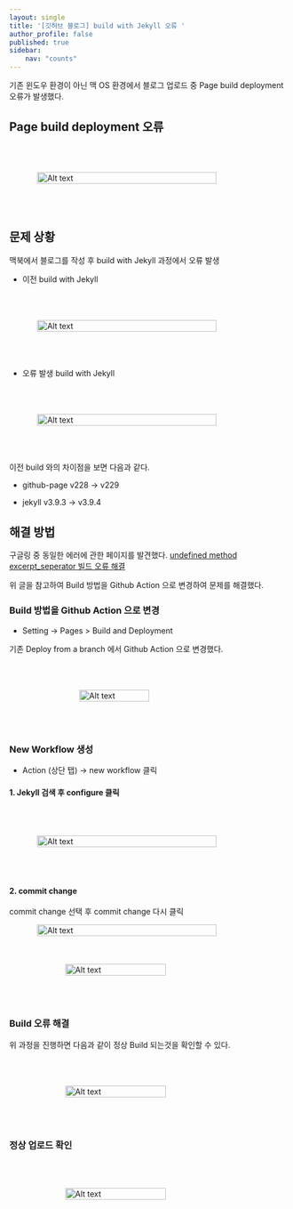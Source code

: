```yaml
---
layout: single
title: '[깃허브 블로그] build with Jekyll 오류 '
author_profile: false
published: true
sidebar:
    nav: "counts"
---
```


기존 윈도우 환경이 아닌 맥 OS 환경에서 블로그 업로드 중  Page build deployment 오류가 발생했다. 


##  Page build deployment 오류 

<div style="display: flex; justify-content: center;">
  <img src="{{site.url}}\images\2023-11-20-github-blog-error\build-error.png" alt="Alt text" style="width: 80%; margin: 50px;">
</div>


## 문제 상황 
맥북에서 블로그를 작성 후 build with Jekyll 과정에서 오류 발생 

- 이전 build with Jekyll
<div style="display: flex; justify-content: center;">
  <img src="{{site.url}}\images\2023-11-20-github-blog-error\v228.png" alt="Alt text" style="width: 80%; margin: 50px;">
</div>


- 오류 발생 build with Jekyll
<div style="display: flex; justify-content: center;">
  <img src="{{site.url}}\images\2023-11-20-github-blog-error\v229.png" alt="Alt text" style="width: 80%; margin: 50px;">
</div>

이전 build 와의 차이점을 보면 다음과 같다. 

- github-page v228 -> v229

- jekyll v3.9.3 -> v3.9.4 

## 해결 방법 
구글링 중 동일한 에러에 관한 페이지를 발견했다. 
<a href = 'https://peterica.tistory.com/551'> undefined method excerpt_seperator 빌드 오류 해결 </a>

위 글을 참고하여 Build 방법을 Github Action 으로 변경하여 문제를 해결했다. 


### Build 방법을 Github Action 으로 변경

- Setting -> Pages > Build and Deployment 
  
기존 Deploy from a branch 에서  Github Action 으로 변경했다. 

<div style="display: flex; justify-content: center;">
  <img src="{{site.url}}\images\2023-11-20-github-blog-error\github_action.png" alt="Alt text" style="width: 50%; margin: 50px;">
</div>

### New Workflow 생성 

- Action (상단 탭) -> new workflow 클릭 

#### 1. Jekyll 검색 후 configure 클릭 

<div style="display: flex; justify-content: center;">
  <img src="{{site.url}}\images\2023-11-20-github-blog-error\workflow.png" alt="Alt text" style="width: 80%; margin: 50px;">
</div>

#### 2. commit change 
commit change 선택 후 commit change 다시 클릭 

<div style="display: flex; justify-content: center;">
  <img src="{{site.url}}\images\2023-11-20-github-blog-error\commit_change.png" alt="Alt text" style="width: 80%;">
</div>
<div style="display: flex; justify-content: center;">
  <img src="{{site.url}}\images\2023-11-20-github-blog-error\commit_change2.png" alt="Alt text" style="width: 60%; margin: 50px;">
</div>

### Build 오류 해결 
위 과정을 진행하면 다음과 같이 정상 Build 되는것을 확인할 수 있다. 
<div style="display: flex; justify-content: center;">
  <img src="{{site.url}}\images\2023-11-20-github-blog-error\build_fin.png" alt="Alt text" style="width: 60%; margin: 50px;">
</div>

### 정상 업로드 확인
<div style="display: flex; justify-content: center;">
  <img src="{{site.url}}\images\2023-11-20-github-blog-error\upload_check.png" alt="Alt text" style="width: 60%; margin: 50px;">
</div>

